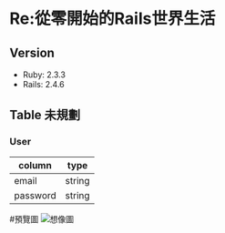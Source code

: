 # Re:從零開始的Rails世界生活

## Version
- Ruby: 2.3.3
- Rails: 2.4.6

## Table 未規劃
### User
|column|type|
|---|---|
|email|string|
|password|string|

#預覽圖
![想像圖](https://i.imgur.com/4drxOZ9.png)
